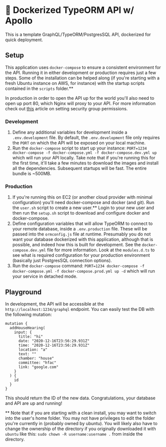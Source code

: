 # 🚀 Dockerized TypeORM API w/ Apollo

This is a template GraphQL/TypeORM/PostgresSQL API, dockerized for quick deployment.

## Setup

This application uses `docker-compose` to ensure a consistent environment for the API. Running it in either development or production requires just a few steps. Some of the installation can be helped along (if you're starting with a fresh Ubuntu instance on AWS, for instance) with the startup scripts contained in the `scripts` folder.\*\*

In production in order to open the API up for the world you'll also need to open up port 80, which Nginx will proxy to your API. For more information check out [this](https://aws.amazon.com/premiumsupport/knowledge-center/connect-http-https-ec2/) article on setting security group permissions.

### Development

1. Define any additional variables for development inside a `.env.development` file. By default, the `.env.development` file only requires the `PORT` on which the API will be exposed on your local machine.
2. Run the `docker-compose` script to start up your instance: `PORT=1234 docker-compose -f docker-compose.yml -f docker-compose.dev.yml up` which will run your API locally. Take note that if you're running this for the first time, it'll take a few minutes to download the images and install all the dependencies. Subsequent startups will be fast. The entire bundle is ~500MB.

### Production

1. If you're running this on EC2 (or another cloud provider with minimal configuration) you'll need docker-compose and docker (and git). Run the `user.sh` script to create a new user.\*\* Login to your new user and then run the `setup.sh` script to download and configure docker and docker-compose.
2. Define configuration variables that will allow TypeORM to connect to your remote database, inside a `.env.production` file. These will be passed into the `ormconfig.js` file at runtime. Presumably you do not want your database dockerized with this application, although that is possible, and indeed how this is built for development. See the `docker-compose.dev.yml` file for more information. Look at the `modules.d.ts` to see what is required configuration for your production environment (basically just PostgresSQL connection options).
3. Run the `docker-compose` command: `PORT=1234 docker-compose -f docker-compose.yml -f docker-compose.prod.yml up -d` which will run your service in detached mode.

## Playground

In development, the API will be accessible at the `http://localhost:1234/graphql` endpoint. You can easily test the DB with the following mutation:

```
mutation {
  addHouseHearing(
    input: {
      title: "hi"
      date: "2020-12-16T23:56:29.931Z"
      time: "2020-12-16T23:56:29.931Z"
      location: "a"
      text: ""
      chamber: "house"
      committee: "hfac"
      link: "google.com"
    }
  ) {
    id
  }
}
```

This should return the ID of the new data. Congratulations, your database and API are up and running!

\*\* Note that if you are starting with a clean install, you may want to switch into the user's home folder. You may not have privileges to edit the folder you're currently in (probably owned by ubuntu). You will likely also have to change the ownership of the directory if you originally downloaded it with `ubuntu` like this: `sudo chown -R username:username .` from inside the directory.
